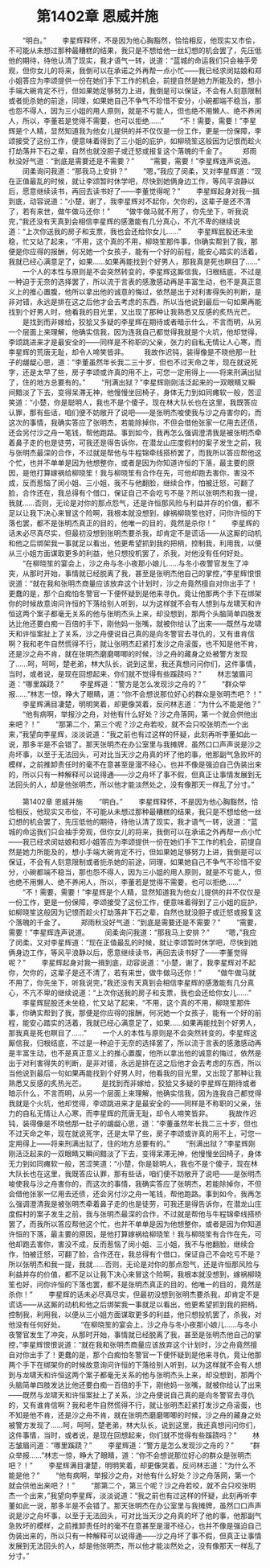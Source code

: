 # 　　第1402章 恩威并施
　　“明白。”
　　李星辉释怀，不是因为他心胸豁然，恰恰相反，他现实又市侩，不可能从未想过那种最糟糕的结果，我只是不想给他一丝幻想的机会罢了，先压低他的期待，待他认清了现实，我才语气一转，说道：“蓝城的命运我们只会袖手旁观，但你女儿的将来，我倒可以在承诺之外再帮一点小忙——我已经求闵姑娘和郑小姐答应为李颂提供一份在她们手下工作的机会，前提自然是她力所能及的，想小手端大碗肯定不行，但如果她足够努力上进，我倒是可以保证，不会有人刻意限制或者扼杀她的前途，同理，如果她自己不争气不珍惜不安分，小碗都端不稳当，那也怨不得人，因为三小姐的用人原则，就是不亏能人，但也绝不用懒人、绝不养闲人，所以，李董若是觉得不需要，也可以拒绝……”
　　“不！需要，需要！”李星辉是个人精，显然知道我为他女儿提供的并不仅仅是一份工作，更是一份保障，李颂接受了这份工作，便意味着得到了三小姐的庇护，如柳晓笙这般因为记恨而趁火打劫落井下石之辈，自然也就没胆子或迁怒或报复这个落魄的千金了。
　　郑雨秋没好气道：“到底是需要还是不需要？”
　　“需要，需要！”李星辉连声说道。
　　闵柔询问我道：“那我马上安排？”
　　“嗯，”我应了闵柔，又对李星辉道：“现在正值最乱的时候，就让李颂暂时休学吧，尽快到她俩身边工作，等风平浪静以后，愿意继续读书，再回去读书好了——李董觉得呢？”
　　李星辉起身对我一揖到底，动容说道：“小楚，谢了，我李星辉对不起你，欠你的，这辈子是还不清了，若有来世，做牛做马还你！”
　　“做牛做马就不用了，你先坐下，听我说完，”我还没有天真到会相信李星辉的感激能有几分真心，不亢不卑的继续说道：“上次你送我的房子和支票，我也会还给你女儿……”
　　李星辉屁股还未坐稳，忙又站了起来，“不用，这个真的不用，柳晓笙那件事，你确实帮到了我，那便是你应得的报酬，何况她一个女孩子，能有一个好的前程，能安心踏实的活着，我就已经心满意足了，如果……如果再能找到个好男人，那我真是死也瞑目了……”
　　一个人的本性与原则是不会突然转变的，李星辉这厮信我，归根结底，不过是一种迫于无奈的选择罢了，所以流于言表的感激感动再是丰富生动，也不是真正意义上的推心置腹，他所以拿出他的诚意的悔过，依然是出于对利害得失的判断，是非对错，永远是排在这之后他才会去考虑的东西，所以当他说到最后一句如果再能找到个好男人时，他看我的目光里，又出现了那种让我熟悉又反感的炙热光芒。
　　是找到而非嫁给，狡狯又多疑的李星辉在期待或者暗示什么，不言而明，从另一个层面上来理解，他确实信我，因为连我自己都觉得我就是个火坑，他却觉得，李颂跳进来才是最安全的——同样是不称职的父亲，张力的自私无情让人心寒，而李星辉的荒唐无耻，却令人啼笑皆非。
　　我故作迟钝，装得像是不晓他那一肚子的龌龊心思，道：“李董虽然年长我二三十岁，但也不过天命之年，现在就说死字，还是太早了些，房子李颂或许真的用不上，可您一定用得上——将来刑满出狱了，住的地方总要有的。”
　　“刑满出狱？”李星辉刚刚活泛起来的一双眼睛又瞬间黯淡了下去，变得呆滞无神，他慢慢坐回椅子，身体无力到如同瘫软一般，苦涩笑道：“小楚，你是聪明人，我也不是个傻子，现在林大队长也在这里，我既答应认罪，那有些话，咱们便不妨敞开了说吧——是张明杰唆使我与沙之舟害你的，而这次的事情，我确实答应了张明杰，若能除掉你，不但会借他张家一亿用去还债，还会另付沙之舟一笔钱，帮他跑路。事到如今，我再怎么强调澄清我是被张明杰牵着鼻子走的也是徒劳，可我还是得告诉你，在潜龙山庄度假村的案子发生之前，我与张明杰最深的合作，不过就是帮他与牛程锦牵线搭桥罢了，而我所以答应帮他这个忙，也并不单单是因为他想整你，或者是因为你知道许恒的下落，最主要的原因，是他打算嫁祸给柳晓笙！我与柳晓笙有合作在先，可他却跑去害你，害没不成，反而惹恼了闵小姐、三小姐，我不与他翻脸，继续合作，怕被迁怒，可翻了脸，合作还在，我总得有个借口，保证自己不会吃亏不是？所以张明杰和我一提，我就……否则，无论是对你的那点怨气，还是许恒那风险与利益并存的价值，都不足以让我下决心来冒这个险啊，我根本就没想到，嫁祸柳晓笙也好，问你许恒的下落也罢，都不是张明杰真正的目的，他唯一的目的，竟然是杀你！”
　　李星辉的话未必尽真尽实，但最初没想到张明杰要杀我，却肯定不是谎话——从这厮的动机和他之后绑架我一事就足以看出，他更希望抓到我的把柄，控制我，利用我，以便从三小姐方面谋取更多的利益，他只想投机罢了，杀我，对他没有任何好处。
　　“在柳晓笙的宴会上，沙之舟与冬小夜那小娘儿……与冬小夜警官发生了冲突，从那时开始，事情就已经脱离了我，甚至是张明杰他自己的掌控，”李星辉恨恨说道：“就在我和张明杰商量应该放弃这个计划时，沙之舟竟然擅自对你出手了！更蠢的是，那个白痴怕冬警官一下便怀疑到是他来寻仇，竟让他那两个手下在绑架你的时候故意询问许恒的下落给别人听到，以为这样就不会有人想到与龙啸天和许恒这两个案子都毫无关系的他与张明杰头上来，却没想到，那两个头脑简单四肢发达比他还要白痴一百倍的手下，刚他妈一张嘴，就被你给认了出来——既然与龙啸天和许恒案扯上了关系，沙之舟便说自己真的是向冬警官去寻仇的，又有谁肯信啊？我和老牛自然慌得不行，就让张明杰赶紧打发沙之舟滚蛋，也不知是他不肯，还是沙之舟不肯，就在张明杰磨磨唧唧的时候，沙之舟的藏身之处被警方发现了……呵，呵呵，楚老弟，林大队长，说到这里，我还真想问问你们，这件事情，当时，或者说，是现在回想起来，你们就不觉得有些蹊跷吗？”
　　林志皱眉问道：“哪里蹊跷？”
　　李星辉道：“警方是怎么发现沙之舟的？”
　　“群众举报……”林志一惊，睁大了眼睛，道：“你不会想说那位好心的群众是张明杰吧？！”
　　李星辉满目凄楚，明明笑着，却更像哭着，反问林志道：“为什么不能是他？”
　　“他有病啊，举报沙之舟，对他有什么好处？沙之舟落网，第一个就会供他出来吧？！”
　　“那第二个，第三个呢？沙之舟若咬，就不会只咬张明杰一个出来，”我望向李星辉，淡淡说道：“我之前也有过这样的怀疑，此刻再听李董如此一说，那多半是不会错了。那天张明杰在办公室里与我摊牌，虽然口口声声说是沙之舟坏事，以至于无法回头，可对比当天沙之舟真的坏了他的事，他那副气急败坏的模样，之前推卸责任时的毫不在意甚至是漫不经心，也并不像是强迫自己伪装出来的，所以只有一种解释可以说得通——沙之舟坏了事不假，但真正让事情发展到无法回头的人，却是他张明杰，所以他才能淡然处之，没有像那天一样乱了分寸。”

　　第1402章 恩威并施
　　“明白。”
　　李星辉释怀，不是因为他心胸豁然，恰恰相反，他现实又市侩，不可能从未想过那种最糟糕的结果，我只是不想给他一丝幻想的机会罢了，先压低他的期待，待他认清了现实，我才语气一转，说道：“蓝城的命运我们只会袖手旁观，但你女儿的将来，我倒可以在承诺之外再帮一点小忙——我已经求闵姑娘和郑小姐答应为李颂提供一份在她们手下工作的机会，前提自然是她力所能及的，想小手端大碗肯定不行，但如果她足够努力上进，我倒是可以保证，不会有人刻意限制或者扼杀她的前途，同理，如果她自己不争气不珍惜不安分，小碗都端不稳当，那也怨不得人，因为三小姐的用人原则，就是不亏能人，但也绝不用懒人、绝不养闲人，所以，李董若是觉得不需要，也可以拒绝……”
　　“不！需要，需要！”李星辉是个人精，显然知道我为他女儿提供的并不仅仅是一份工作，更是一份保障，李颂接受了这份工作，便意味着得到了三小姐的庇护，如柳晓笙这般因为记恨而趁火打劫落井下石之辈，自然也就没胆子或迁怒或报复这个落魄的千金了。
　　郑雨秋没好气道：“到底是需要还是不需要？”
　　“需要，需要！”李星辉连声说道。
　　闵柔询问我道：“那我马上安排？”
　　“嗯，”我应了闵柔，又对李星辉道：“现在正值最乱的时候，就让李颂暂时休学吧，尽快到她俩身边工作，等风平浪静以后，愿意继续读书，再回去读书好了——李董觉得呢？”
　　李星辉起身对我一揖到底，动容说道：“小楚，谢了，我李星辉对不起你，欠你的，这辈子是还不清了，若有来世，做牛做马还你！”
　　“做牛做马就不用了，你先坐下，听我说完，”我还没有天真到会相信李星辉的感激能有几分真心，不亢不卑的继续说道：“上次你送我的房子和支票，我也会还给你女儿……”
　　李星辉屁股还未坐稳，忙又站了起来，“不用，这个真的不用，柳晓笙那件事，你确实帮到了我，那便是你应得的报酬，何况她一个女孩子，能有一个好的前程，能安心踏实的活着，我就已经心满意足了，如果……如果再能找到个好男人，那我真是死也瞑目了……”
　　一个人的本性与原则是不会突然转变的，李星辉这厮信我，归根结底，不过是一种迫于无奈的选择罢了，所以流于言表的感激感动再是丰富生动，也不是真正意义上的推心置腹，他所以拿出他的诚意的悔过，依然是出于对利害得失的判断，是非对错，永远是排在这之后他才会去考虑的东西，所以当他说到最后一句如果再能找到个好男人时，他看我的目光里，又出现了那种让我熟悉又反感的炙热光芒。
　　是找到而非嫁给，狡狯又多疑的李星辉在期待或者暗示什么，不言而明，从另一个层面上来理解，他确实信我，因为连我自己都觉得我就是个火坑，他却觉得，李颂跳进来才是最安全的——同样是不称职的父亲，张力的自私无情让人心寒，而李星辉的荒唐无耻，却令人啼笑皆非。
　　我故作迟钝，装得像是不晓他那一肚子的龌龊心思，道：“李董虽然年长我二三十岁，但也不过天命之年，现在就说死字，还是太早了些，房子李颂或许真的用不上，可您一定用得上——将来刑满出狱了，住的地方总要有的。”
　　“刑满出狱？”李星辉刚刚活泛起来的一双眼睛又瞬间黯淡了下去，变得呆滞无神，他慢慢坐回椅子，身体无力到如同瘫软一般，苦涩笑道：“小楚，你是聪明人，我也不是个傻子，现在林大队长也在这里，我既答应认罪，那有些话，咱们便不妨敞开了说吧——是张明杰唆使我与沙之舟害你的，而这次的事情，我确实答应了张明杰，若能除掉你，不但会借他张家一亿用去还债，还会另付沙之舟一笔钱，帮他跑路。事到如今，我再怎么强调澄清我是被张明杰牵着鼻子走的也是徒劳，可我还是得告诉你，在潜龙山庄度假村的案子发生之前，我与张明杰最深的合作，不过就是帮他与牛程锦牵线搭桥罢了，而我所以答应帮他这个忙，也并不单单是因为他想整你，或者是因为你知道许恒的下落，最主要的原因，是他打算嫁祸给柳晓笙！我与柳晓笙有合作在先，可他却跑去害你，害没不成，反而惹恼了闵小姐、三小姐，我不与他翻脸，继续合作，怕被迁怒，可翻了脸，合作还在，我总得有个借口，保证自己不会吃亏不是？所以张明杰和我一提，我就……否则，无论是对你的那点怨气，还是许恒那风险与利益并存的价值，都不足以让我下决心来冒这个险啊，我根本就没想到，嫁祸柳晓笙也好，问你许恒的下落也罢，都不是张明杰真正的目的，他唯一的目的，竟然是杀你！”
　　李星辉的话未必尽真尽实，但最初没想到张明杰要杀我，却肯定不是谎话——从这厮的动机和他之后绑架我一事就足以看出，他更希望抓到我的把柄，控制我，利用我，以便从三小姐方面谋取更多的利益，他只想投机罢了，杀我，对他没有任何好处。
　　“在柳晓笙的宴会上，沙之舟与冬小夜那小娘儿……与冬小夜警官发生了冲突，从那时开始，事情就已经脱离了我，甚至是张明杰他自己的掌控，”李星辉恨恨说道：“就在我和张明杰商量应该放弃这个计划时，沙之舟竟然擅自对你出手了！更蠢的是，那个白痴怕冬警官一下便怀疑到是他来寻仇，竟让他那两个手下在绑架你的时候故意询问许恒的下落给别人听到，以为这样就不会有人想到与龙啸天和许恒这两个案子都毫无关系的他与张明杰头上来，却没想到，那两个头脑简单四肢发达比他还要白痴一百倍的手下，刚他妈一张嘴，就被你给认了出来——既然与龙啸天和许恒案扯上了关系，沙之舟便说自己真的是向冬警官去寻仇的，又有谁肯信啊？我和老牛自然慌得不行，就让张明杰赶紧打发沙之舟滚蛋，也不知是他不肯，还是沙之舟不肯，就在张明杰磨磨唧唧的时候，沙之舟的藏身之处被警方发现了……呵，呵呵，楚老弟，林大队长，说到这里，我还真想问问你们，这件事情，当时，或者说，是现在回想起来，你们就不觉得有些蹊跷吗？”
　　林志皱眉问道：“哪里蹊跷？”
　　李星辉道：“警方是怎么发现沙之舟的？”
　　“群众举报……”林志一惊，睁大了眼睛，道：“你不会想说那位好心的群众是张明杰吧？！”
　　李星辉满目凄楚，明明笑着，却更像哭着，反问林志道：“为什么不能是他？”
　　“他有病啊，举报沙之舟，对他有什么好处？沙之舟落网，第一个就会供他出来吧？！”
　　“那第二个，第三个呢？沙之舟若咬，就不会只咬张明杰一个出来，”我望向李星辉，淡淡说道：“我之前也有过这样的怀疑，此刻再听李董如此一说，那多半是不会错了。那天张明杰在办公室里与我摊牌，虽然口口声声说是沙之舟坏事，以至于无法回头，可对比当天沙之舟真的坏了他的事，他那副气急败坏的模样，之前推卸责任时的毫不在意甚至是漫不经心，也并不像是强迫自己伪装出来的，所以只有一种解释可以说得通——沙之舟坏了事不假，但真正让事情发展到无法回头的人，却是他张明杰，所以他才能淡然处之，没有像那天一样乱了分寸。”
